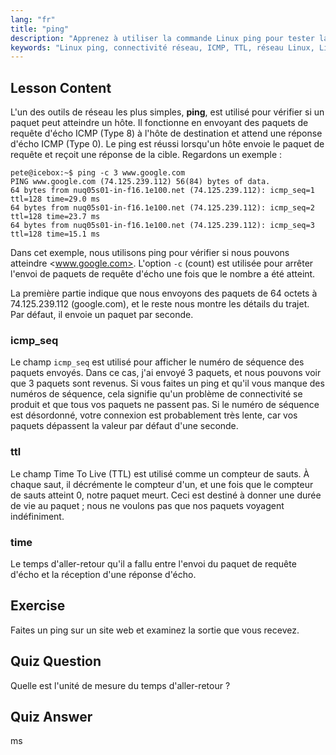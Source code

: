 ```yaml
---
lang: "fr"
title: "ping"
description: "Apprenez à utiliser la commande Linux ping pour tester la connectivité réseau et résoudre les problèmes. Comprenez ICMP, TTL et le temps d'aller-retour pour un diagnostic réseau efficace."
keywords: "Linux ping, connectivité réseau, ICMP, TTL, réseau Linux, Linux pour débutants, tutoriel Linux, commande ping"
---
```


## Lesson Content

L'un des outils de réseau les plus simples, **ping**, est utilisé pour vérifier si un paquet peut atteindre un hôte. Il fonctionne en envoyant des paquets de requête d'écho ICMP (Type 8) à l'hôte de destination et attend une réponse d'écho ICMP (Type 0). Le ping est réussi lorsqu'un hôte envoie le paquet de requête et reçoit une réponse de la cible. Regardons un exemple :

```plaintext
pete@icebox:~$ ping -c 3 www.google.com
PING www.google.com (74.125.239.112) 56(84) bytes of data.
64 bytes from nuq05s01-in-f16.1e100.net (74.125.239.112): icmp_seq=1 ttl=128 time=29.0 ms
64 bytes from nuq05s01-in-f16.1e100.net (74.125.239.112): icmp_seq=2 ttl=128 time=23.7 ms
64 bytes from nuq05s01-in-f16.1e100.net (74.125.239.112): icmp_seq=3 ttl=128 time=15.1 ms
```

Dans cet exemple, nous utilisons ping pour vérifier si nous pouvons atteindre <www.google.com>. L'option `-c` (count) est utilisée pour arrêter l'envoi de paquets de requête d'écho une fois que le nombre a été atteint.

La première partie indique que nous envoyons des paquets de 64 octets à 74.125.239.112 (google.com), et le reste nous montre les détails du trajet. Par défaut, il envoie un paquet par seconde.

### icmp_seq

Le champ `icmp_seq` est utilisé pour afficher le numéro de séquence des paquets envoyés. Dans ce cas, j'ai envoyé 3 paquets, et nous pouvons voir que 3 paquets sont revenus. Si vous faites un ping et qu'il vous manque des numéros de séquence, cela signifie qu'un problème de connectivité se produit et que tous vos paquets ne passent pas. Si le numéro de séquence est désordonné, votre connexion est probablement très lente, car vos paquets dépassent la valeur par défaut d'une seconde.

### ttl

Le champ Time To Live (TTL) est utilisé comme un compteur de sauts. À chaque saut, il décrémente le compteur d'un, et une fois que le compteur de sauts atteint 0, notre paquet meurt. Ceci est destiné à donner une durée de vie au paquet ; nous ne voulons pas que nos paquets voyagent indéfiniment.

### time

Le temps d'aller-retour qu'il a fallu entre l'envoi du paquet de requête d'écho et la réception d'une réponse d'écho.

## Exercise

Faites un ping sur un site web et examinez la sortie que vous recevez.

## Quiz Question

Quelle est l'unité de mesure du temps d'aller-retour ?

## Quiz Answer

ms
